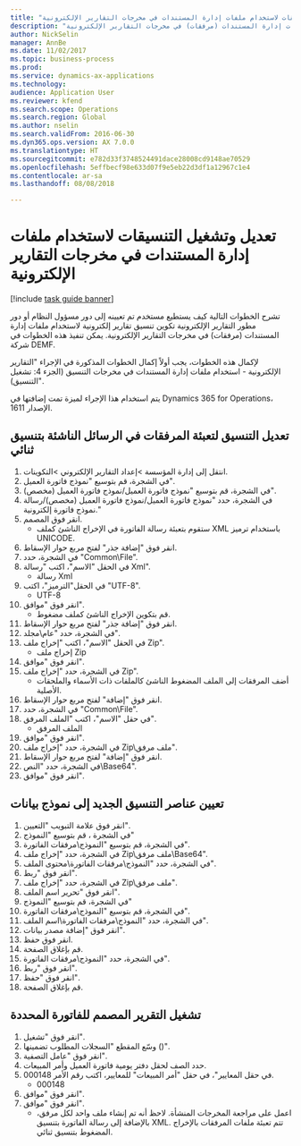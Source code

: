 ```yaml
--- 
title: "تعديل وتشغيل التنسيقات لاستخدام ملفات إدارة المستندات في مخرجات التقارير الإلكترونية"
description: "تشرح الخطوات التالية كيف يستطيع مستخدم تم تعيينه إلى دور مسؤول النظام أو دور مطور التقارير الإلكترونية تكوين تنسيق تقارير إلكترونية لاستخدام ملفات إدارة المستندات (مرفقات) في مخرجات التقارير الإلكترونية."
author: NickSelin
manager: AnnBe
ms.date: 11/02/2017
ms.topic: business-process
ms.prod: 
ms.service: dynamics-ax-applications
ms.technology: 
audience: Application User
ms.reviewer: kfend
ms.search.scope: Operations
ms.search.region: Global
ms.author: nselin
ms.search.validFrom: 2016-06-30
ms.dyn365.ops.version: AX 7.0.0
ms.translationtype: HT
ms.sourcegitcommit: e782d33f3748524491dace28008cd9148ae70529
ms.openlocfilehash: 5effbecf98e633d07f9e5eb22d3df1a12967c1e4
ms.contentlocale: ar-sa
ms.lasthandoff: 08/08/2018

---
```

# <a name="modify-and-run-formats-to-use-document-management-files-in-er-output"></a>تعديل وتشغيل التنسيقات لاستخدام ملفات إدارة المستندات في مخرجات التقارير الإلكترونية

[!include [task guide banner](../../includes/task-guide-banner.md)]

تشرح الخطوات التالية كيف يستطيع مستخدم تم تعيينه إلى دور مسؤول النظام أو دور مطور التقارير الإلكترونية تكوين تنسيق تقارير إلكترونية لاستخدام ملفات إدارة المستندات (مرفقات) في مخرجات التقارير الإلكترونية. يمكن تنفيذ هذه الخطوات في شركة DEMF.

لإكمال هذه الخطوات، يجب أولاً إكمال الخطوات المذكورة في الإجراء "التقارير الإلكترونية - استخدام ملفات إدارة المستندات في مخرجات التنسيق (الجزء 4: تشغيل التنسيق)".

يتم استخدام هذا الإجراء لميزة تمت إضافتها في Dynamics 365 for Operations، الإصدار 1611.


## <a name="modify-the-format-to-populate-attachments-into-generating-messages-in-binary-format"></a>تعديل التنسيق لتعبئة المرفقات في الرسائل الناشئة بتنسيق ثنائي
1. انتقل إلى إدارة المؤسسة >إعداد التقارير الإلكتروني >التكوينات.
2. في الشجرة، قم بتوسيع "نموذج فاتورة العميل".
3. في الشجرة، قم بتوسيع "نموذج فاتورة العميل‬/نموذج فاتورة العميل‬ (مخصص)".
4. في الشجرة، حدد "نموذج فاتورة العميل‬/نموذج فاتورة العميل‬ (مخصص)/رسالة نموذج فاتورة إلكترونية."
5. انقر فوق المصمم.
    * ستقوم بتعبئة رسالة الفاتورة في الإخراج الناشئ كملف XML باستخدام ترميز UNICODE.  
6. انقر فوق "إضافة جذر" لفتح مربع حوار الإسقاط‬.
7. في الشجرة، حدد "Common\File".
8. في الحقل "الاسم"، اكتب "رسالة Xml".
    * رسالة Xml  
9. في الحقل"الترميز"، اكتب "UTF-8".
    * UTF-8  
10. انقر فوق "موافق".
    * قم بتكوين الإخراج الناشئ كملف مضغوط.  
11. انقر فوق "إضافة جذر" لفتح مربع حوار الإسقاط‬.
12. في الشجرة، حدد "عام\مجلد".
13. في الحقل "الاسم"، اكتب "إخراج ملف Zip".
    * إخراج ملف Zip  
14. انقر فوق "موافق".
15. في الشجرة، حدد "إخراج ملف Zip".
    * أضف المرفقات إلى الملف المضغوط الناشئ كالملفات ذات الأسماء والملحقات الأصلية.  
16. انقر فوق "إضافة" لفتح مربع حوار الإسقاط‬.
17. في الشجرة، حدد "Common\File".
18. في حقل "الاسم"، اكتب "الملف المرفق".
    * الملف المرفق  
19. انقر فوق "موافق".
20. في الشجرة، حدد "إخراج ملف Zip\ملف مرفق".
21. انقر فوق "إضافة" لفتح مربع حوار الإسقاط‬.
22. في الشجرة، حدد "النص\Base64".
23. انقر فوق "موافق".

## <a name="map-new-format-elements-to-data-model"></a>تعيين عناصر التنسيق الجديد إلى نموذج بيانات
1. انقر فوق علامة التبويب "التعيين".
2. في الشجرة ، قم بتوسيع "النموذج"
3. في الشجرة، قم بتوسيع "النموذج\مرفقات الفاتورة".
4. في الشجرة، حدد "إخراج ملف Zip\ملف مرفق\Base64".
5. في الشجرة، حدد "النموذج\مرفقات الفاتورة\محتوى الملف".
6. انقر فوق "ربط".
7. في الشجرة، حدد "إخراج ملف Zip\ملف مرفق".
8. انقر فوق "تحرير اسم الملف".
9. في الشجرة، قم بتوسيع "النموذج"
10. في الشجرة، قم بتوسيع "النموذج\مرفقات الفاتورة".
11. في الشجرة، حدد "النموذج\مرفقات الفاتورة\اسم الملف‬".
12. انقر فوق "إضافة مصدر بيانات".
13. انقر فوق حفظ.
14. قم بإغلاق الصفحة.
15. في الشجرة، حدد "النموذج\مرفقات الفاتورة".
16. انقر فوق "ربط".
17. انقر فوق "حفظ".
18. قم بإغلاق الصفحة.

## <a name="run-the-designed-report-for-the-selected-invoice"></a>تشغيل التقرير المصمم للفاتورة المحددة
1. انقر فوق "تشغيل".
2. وسّع المقطع "السجلات المطلوب تضمينها‬ ()".
3. انقر فوق "عامل التصفية".
4. حدد الصف لحقل دفتر يومية فاتورة العميل وأمر المبيعات.
5. في حقل المعايير"، في حقل "أمر المبيعات" للمعايير، اكتب رقم الأمر 000148.
    * 000148  
6. انقر فوق "موافق".
7. انقر فوق "موافق".
    * اعمل على مراجعة المخرجات المنشأة. لاحظ أنه تم إنشاء ملف واحد لكل مرفق، بالإضافة إلى رسالة الفاتورة بتنسيق XML. تتم تعبئة ملفات المرفقات بالإخراج المضغوط بتنسيق ثنائي.  


